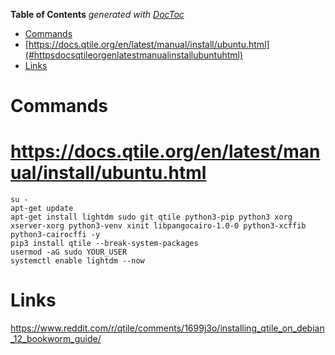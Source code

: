 <!-- START doctoc generated TOC please keep comment here to allow auto update -->
<!-- DON'T EDIT THIS SECTION, INSTEAD RE-RUN doctoc TO UPDATE -->
**Table of Contents**  *generated with [DocToc](https://github.com/thlorenz/doctoc)*

- [Commands](#commands)
- [https://docs.qtile.org/en/latest/manual/install/ubuntu.html](#httpsdocsqtileorgenlatestmanualinstallubuntuhtml)
- [Links](#links)

<!-- END doctoc generated TOC please keep comment here to allow auto update -->

# Commands

# https://docs.qtile.org/en/latest/manual/install/ubuntu.html

```shell
su -
apt-get update
apt-get install lightdm sudo git qtile python3-pip python3 xorg xserver-xorg python3-venv xinit libpangocairo-1.0-0 python3-xcffib python3-cairocffi -y
pip3 install qtile --break-system-packages
usermod -aG sudo YOUR_USER
systemctl enable lightdm --now
```

# Links

https://www.reddit.com/r/qtile/comments/1699j3o/installing_qtile_on_debian_12_bookworm_guide/
